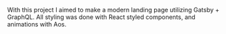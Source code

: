 With this project I aimed to make a modern landing page utilizing Gatsby + GraphQL. All styling was done with React styled components, and animations with Aos. 
